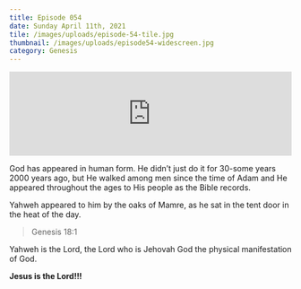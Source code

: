 ```yaml
---
title: Episode 054
date: Sunday April 11th, 2021
tile: /images/uploads/episode-54-tile.jpg
thumbnail: /images/uploads/episode54-widescreen.jpg
category: Genesis
---
```

<iframe title="0054 -The LORD walks among His people" allowtransparency="true" height="150" width="100%" style="border: none; min-width: min(100%, 430px);" scrolling="no" data-name="pb-iframe-player" src="https://www.podbean.com/player-v2/?i=hn3m4-1005e1e-pb&from=pb6admin&download=1&share=1&download=1&rtl=0&fonts=Arial&skin=1&btn-skin=7"></iframe>

God has appeared in human form. He didn’t just do it for 30-some years 2000 years ago, but He walked among men since the time of Adam and He appeared throughout the ages to His people as the Bible records.

Yahweh appeared to him by the oaks of Mamre, as he sat in the tent door in the heat of the day.

> Genesis 18:1

Yahweh is the Lord, the Lord who is Jehovah God the physical manifestation of God.

**Jesus is the Lord!!!**

>